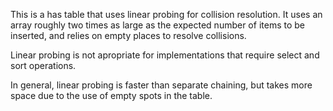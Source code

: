 This is a has table that uses linear probing for collision resolution. It
uses an array roughly two times as large as the expected number of items
to be inserted, and relies on empty places to resolve collisions.

Linear probing is not apropriate for implementations that require select
and sort operations.

In general, linear probing is faster than separate chaining, but takes more
space due to the use of empty spots in the table.
